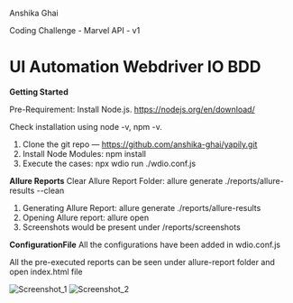 Anshika Ghai

Coding Challenge - Marvel API - v1
# UI Automation Webdriver IO BDD
**Getting Started**

Pre-Requirement:
Install Node.js. https://nodejs.org/en/download/

Check installation using node -v, npm -v.

1. Clone the git repo — https://github.com/anshika-ghai/yapily.git
2. Install Node Modules: npm install
3. Execute the cases: npx wdio run ./wdio.conf.js

**Allure Reports**
Clear Allure Report Folder: allure generate ./reports/allure-results  --clean
1. Generating Allure Report: allure generate ./reports/allure-results    
2. Opening Allure report: allure open
3. Screenshots would be present under /reports/screenshots

**ConfigurationFile**
All the configurations have been added in wdio.conf.js

All the pre-executed reports can be seen under allure-report folder and open index.html file

![Screenshot_1](https://user-images.githubusercontent.com/62524954/138698715-b94e5299-5f00-42bd-8b1c-7f6032c5fb59.jpg)
![Screenshot_2](https://user-images.githubusercontent.com/62524954/138698718-c20561d8-cfce-4ffe-b745-22353b796047.jpg)
